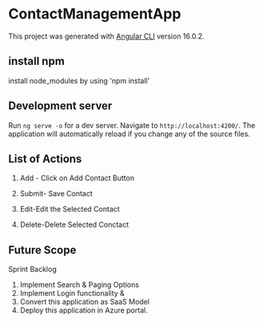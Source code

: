 # ContactManagementApp

This project was generated with [Angular CLI](https://github.com/angular/angular-cli) version 16.0.2.

## install npm

install node_modules by using 'npm install'

## Development server

Run `ng serve -o` for a dev server. Navigate to `http://localhost:4200/`. The application will automatically reload if you change any of the source files.

## List of Actions

1) Add - Click on Add Contact Button

2) Submit- Save Contact

3) Edit-Edit the Selected Contact
   
4) Delete-Delete Selected Conctact

## Future Scope

Sprint Backlog

1) Implement Search & Paging Options
2) Implement Login functionality &
3) Convert this application as SaaS Model
4) Deploy this application in Azure portal.
